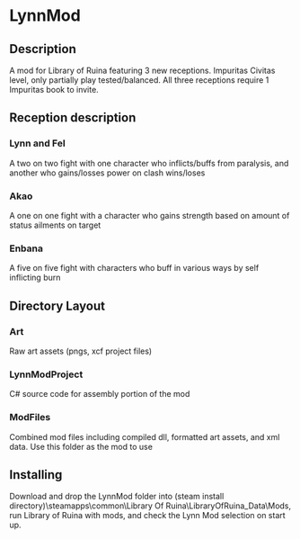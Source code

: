 # LynnMod
## Description
A mod for Library of Ruina featuring 3 new receptions. Impuritas Civitas level, only partially play tested/balanced.
All three receptions require 1 Impuritas book to invite.


## Reception description
### Lynn and Fel
A two on two fight with one character who inflicts/buffs from paralysis, and another who gains/losses power on clash wins/loses
### Akao
A one on one fight with a character who gains strength based on amount of status ailments on target
### Enbana
A five on five fight with characters who buff in various ways by self inflicting burn


## Directory Layout
### Art 
Raw art assets (pngs, xcf project files)
### LynnModProject
C# source code for assembly portion of the mod
### ModFiles
Combined mod files including compiled dll, formatted art assets, and xml data. Use this folder as the mod to use


## Installing
Download and drop the LynnMod folder into (steam install directory)\steamapps\common\Library Of Ruina\LibraryOfRuina_Data\Mods, run Library of Ruina with mods, and check the Lynn Mod selection on start up.
